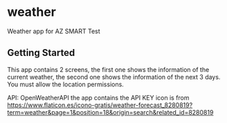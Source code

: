 # weather

Weather app for AZ SMART Test

## Getting Started

This app contains 2 screens, the first one shows the information of the current weather, the second one shows the information of the next 3 days.
You must allow the location permissions.

API: OpenWeatherAPI the app contains the API KEY
icon is from https://www.flaticon.es/icono-gratis/weather-forecast_8280819?term=weather&page=1&position=18&origin=search&related_id=8280819
